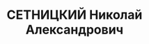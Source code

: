 ---
title: СЕТНИЦКИЙ Николай Александрович
description: 'Род. в 1888, Подольская губ., Гайсинский уезд, с. Ольгополь, русский,
  обр.: высшее, б/п. Проживал: Московская обл., г. Пушкино, ул. Домбровская, д. 2.
  Сотрудник НИИ мирового хозяйства и мировой политики.

  Арестован 01.09.1937. Обв. в шпионаже в пользу японской разведки и участии в к.-р.
  "семеновской группе" Н.В. Устрялова. Приговор: ВК ВС СССР, 04.11.1937 – ВМН. Расстрелян
  04.11.1937, г.Москва.

  Реабилитирован ВК ВС СССР 01.12.1956'
---